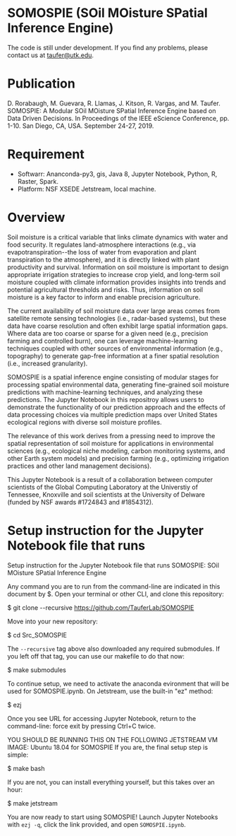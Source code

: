 # SOMOSPIE (SOil MOisture SPatial Inference Engine)

The code is still under development. If you find any problems, please contact us at taufer@utk.edu.

# Publication 
D. Rorabaugh, M. Guevara, R. Llamas, J. Kitson, R. Vargas, and M. Taufer. SOMOSPIE: A Modular SOil MOisture SPatial Inference Engine based on Data Driven Decisions. In Proceedings of the IEEE eScience Conference, pp. 1-10. San Diego, CA, USA. September 24-27, 2019.

# Requirement
* Softwarr: Ananconda-py3, gis, Java 8, Jupyter Notebook, Python, R, Raster, Spark.
* Platform: NSF XSEDE Jetstream, local machine.

# Overview
Soil moisture is a critical variable that links climate dynamics with water and food security. It regulates land-atmosphere interactions (e.g., via evapotranspiration--the loss of water from evaporation and plant transpiration to the atmosphere), and it is directly linked with plant productivity and survival. Information on soil moisture is important to design appropriate irrigation strategies to increase crop yield, and long-term soil moisture coupled with climate information provides insights into trends and potential agricultural thresholds and risks. Thus, information on soil moisture is a key factor to inform and enable precision agriculture.

The current availability of soil moisture data over large areas comes from satellite remote sensing technologies (i.e., radar-based systems), but these data have coarse resolution and often exhibit large spatial information gaps. Where data are too coarse or sparse for a given need (e.g., precision farming and controlled burn), one can leverage machine-learning techniques coupled with other sources of environmental information (e.g., topography) to generate gap-free information at a finer spatial resolution (i.e., increased granularity). 

SOMOSPIE is a spatial inference engine consisting of modular stages for processing spatial environmental data,
generating fine-grained soil moisture predictions with machine-learning techniques, and analyzing these predictions. The Jupyter Notebook in this repositroy allows users to demonstrate the functionality of our prediction approach and the effects of data processing choices via multiple prediction maps over United States ecological regions with diverse soil moisture profiles. 

The relevance of this work derives from a pressing need to improve the spatial representation of soil moisture for applications in environmental sciences (e.g., ecological niche modeling, carbon monitoring systems, and other Earth system models) and precision farming (e.g., optimizing irrigation practices and other land management decisions).

This Jupyter Notebook is a result of a collaboration between computer scientists of the Global Computing Laboratory at the Universtiy of Tennessee, Knoxville and soil scientists at the University of Delware (funded by NSF awards #1724843 and #1854312).

# Setup instruction for the Jupyter Notebook file that runs 

Setup instruction for the Jupyter Notebook file that runs SOMOSPIE: SOil MOisture SPatial Inference Engine

Any command you are to run from the command-line are indicated in this document by $. Open your terminal or other CLI, and clone this repository:

$ git clone --recursive https://github.com/TauferLab/SOMOSPIE 

Move into your new repository:

$ cd Src_SOMOSPIE

The `--recursive` tag above also downloaded any required submodules. If you left off that tag, you can use our makefile to do that now:

$ make submodules

To continue setup, we need to activate the anaconda evironment that will be used for SOMOSPIE.ipynb. On Jetstream, use the built-in "ez" method:

$ ezj

Once you see URL for accessing Jupyter Notebook, return to the command-line: force exit by pressing Ctrl+C twice. 

YOU SHOULD BE RUNNING THIS ON THE FOLLOWING JETSTREAM VM IMAGE: Ubuntu 18.04 for SOMOSPIE
If you are, the final setup step is simple:

$ make bash

If you are not, you can install everything yourself, but this takes over an hour:

$ make jetstream

You are now ready to start using SOMOSPIE! Launch Jupyter Notebooks with `ezj -q`, click the link provided, and open `SOMOSPIE.ipynb`.

